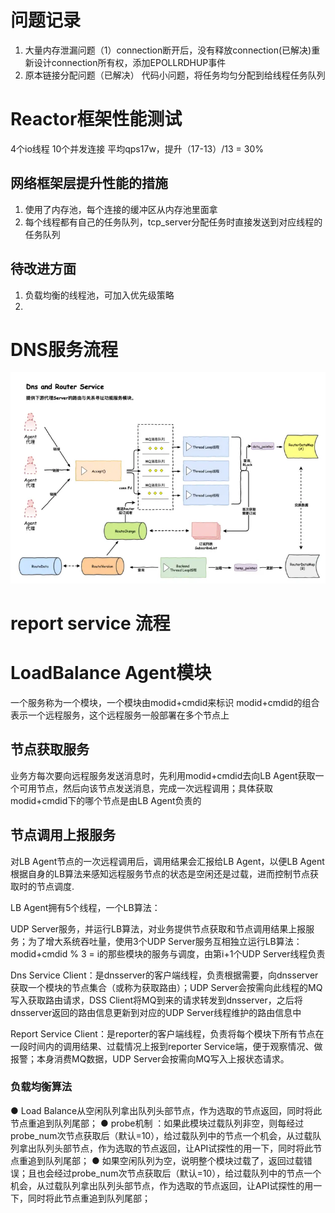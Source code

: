 # 问题记录

1. 大量内存泄漏问题（1）connection断开后，没有释放connection(已解决)重新设计connection所有权，添加EPOLLRDHUP事件
2. 原本链接分配问题（已解决）
   代码小问题，将任务均匀分配到给线程任务队列

# Reactor框架性能测试

4个io线程
10个并发连接
平均qps17w，提升（17-13）/13 = 30%

## 网络框架层提升性能的措施

1. 使用了内存池，每个连接的缓冲区从内存池里面拿
2. 每个线程都有自己的任务队列，tcp_server分配任务时直接发送到对应线程的任务队列

## 待改进方面

1. 负载均衡的线程池，可加入优先级策略
2. 

# DNS服务流程

![DNS SERVICE](./res/3-Lars-dnsserver.webp "DNS SERVICE")

# report service 流程

# LoadBalance Agent模块

一个服务称为一个模块，一个模块由modid+cmdid来标识
modid+cmdid的组合表示一个远程服务，这个远程服务一般部署在多个节点上

## 节点获取服务

业务方每次要向远程服务发送消息时，先利用modid+cmdid去向LB Agent获取一个可用节点，然后向该节点发送消息，完成一次远程调用；具体获取modid+cmdid下的哪个节点是由LB Agent负责的

## 节点调用上报服务

对LB Agent节点的一次远程调用后，调用结果会汇报给LB Agent，以便LB Agent根据自身的LB算法来感知远程服务节点的状态是空闲还是过载，进而控制节点获取时的节点调度.

LB Agent拥有5个线程，一个LB算法：

UDP Server服务，并运行LB算法，对业务提供节点获取和节点调用结果上报服务；为了增大系统吞吐量，使用3个UDP Server服务互相独立运行LB算法：modid+cmdid % 3 = i的那些模块的服务与调度，由第i+1个UDP Server线程负责

Dns Service Client：是dnsserver的客户端线程，负责根据需要，向dnsserver获取一个模块的节点集合（或称为获取路由）；UDP Server会按需向此线程的MQ写入获取路由请求，DSS Client将MQ到来的请求转发到dnsserver，之后将dnsserver返回的路由信息更新到对应的UDP Server线程维护的路由信息中

Report Service Client：是reporter的客户端线程，负责将每个模块下所有节点在一段时间内的调用结果、过载情况上报到reporter Service端，便于观察情况、做报警；本身消费MQ数据，UDP Server会按需向MQ写入上报状态请求。


### 负载均衡算法
● Load Balance从空闲队列拿出队列头部节点，作为选取的节点返回，同时将此节点重追到队列尾部；
● probe机制 ：如果此模块过载队列非空，则每经过probe_num次节点获取后（默认=10），给过载队列中的节点一个机会，从过载队列拿出队列头部节点，作为选取的节点返回，让API试探性的用一下，同时将此节点重追到队列尾部；
● 如果空闲队列为空，说明整个模块过载了，返回过载错误；且也会经过probe_num次节点获取后（默认=10），给过载队列中的节点一个机会，从过载队列拿出队列头部节点，作为选取的节点返回，让API试探性的用一下，同时将此节点重追到队列尾部；

